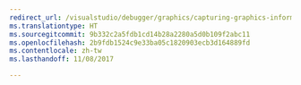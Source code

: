 ```yaml
---
redirect_url: /visualstudio/debugger/graphics/capturing-graphics-information
ms.translationtype: HT
ms.sourcegitcommit: 9b332c2a5fdb1cd14b28a2280a5d0b109f2abc11
ms.openlocfilehash: 2b9fdb1524c9e33ba05c1820903ecb3d164889fd
ms.contentlocale: zh-tw
ms.lasthandoff: 11/08/2017

---
```

